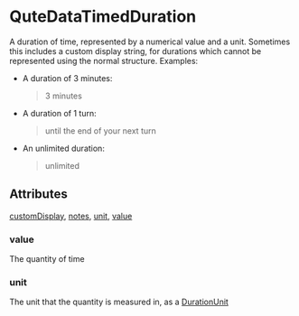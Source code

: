 # QuteDataTimedDuration

A duration of time, represented by a numerical value and a unit. Sometimes this includes a custom display string, for durations which cannot be represented using the normal structure. Examples:

- A duration of 3 minutes: <blockquote>3 minutes</blockquote>
- A duration of 1 turn: <blockquote>until the end of your next turn</blockquote>
- An unlimited duration: <blockquote>unlimited</blockquote>

## Attributes

[customDisplay](#customdisplay), [notes](#notes), [unit](#unit), [value](#value)


### value

The quantity of time

### unit

The unit that the quantity is measured in, as a [DurationUnit](DurationUnit.md)
